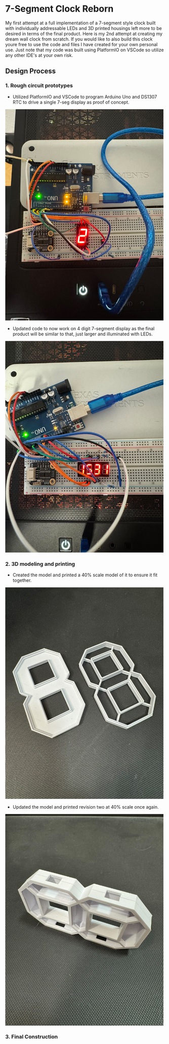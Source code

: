 # 7-Segment Clock Reborn
My first attempt at a full implementation of a 7-segment style clock built with individually addressable LEDs and 3D printed housings left more to be desired in terms of the final product. Here is my 2nd attempt at creating my dream wall clock from scratch. If you would like to also build this clock youre free to use the code and files I have created for your own personal use. Just note that my code was built using PlatformIO on VSCode so utilize any other IDE's at your own risk. 

## Design Process
### 1. Rough circuit prototypes
- Utilized PlatformIO and VSCode to program Arduino Uno and DS1307 RTC to drive a single 7-seg display as proof of concept.

<img src="https://github.com/Chompinz/7_Segment_Clock_Reborn/blob/main/.photos/IMG_8383.jpg?raw=true" width="500">

- Updated code to now work on 4 digit 7-segment display as the final product will be similar to that, just larger and illuminated with LEDs.

<img src="https://github.com/Chompinz/7_Segment_Clock_Reborn/blob/main/.photos/IMG_8385.jpg?raw=true" width="500">

### 2. 3D modeling and printing
- Created the model and printed a 40% scale model of it to ensure it fit together.

<img src="https://github.com/Chompinz/7_Segment_Clock_Reborn/blob/main/.photos/IMG_8391.jpg?raw=true" width="500">

- Updated the model and printed revision two at 40% scale once again.

<img src="https://github.com/Chompinz/7_Segment_Clock_Reborn/blob/main/.photos/IMG_8395.jpg?raw=true" width="500">

### 3. Final Construction 
